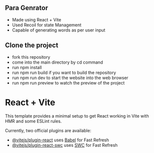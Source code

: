 
## Para Genrator
 - Made using React + Vite
 - Used Recoil for state Management
 - Capable of generating words as per user input

 ## Clone the project
 - fork this repository
 - come into the main directory by cd command
 - run npm install
 - run npm run build if you want to build the repository
 - run npm run dev to start the website into the web browser
 - run npm run preview to watch the preview of the project

# React + Vite

This template provides a minimal setup to get React working in Vite with HMR and some ESLint rules.

Currently, two official plugins are available:

- [@vitejs/plugin-react](https://github.com/vitejs/vite-plugin-react/blob/main/packages/plugin-react/README.md) uses [Babel](https://babeljs.io/) for Fast Refresh
- [@vitejs/plugin-react-swc](https://github.com/vitejs/vite-plugin-react-swc) uses [SWC](https://swc.rs/) for Fast Refresh
